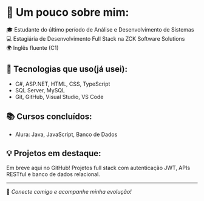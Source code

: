 # 👋 Um pouco sobre mim:

🎓 Estudante do último período de Análise e Desenvolvimento de Sistemas  
💻 Estagiária de Desenvolvimento Full Stack na ZCK Software Solutions  
🌍 Inglês fluente (C1)  

## 🚀 Tecnologias que uso(já usei):
- C#, ASP.NET, HTML, CSS, TypeScript
- SQL Server, MySQL
- Git, GitHub, Visual Studio, VS Code

## 📚 Cursos concluídos:
- Alura: Java, JavaScript, Banco de Dados

## 💡 Projetos em destaque:
Em breve aqui no GitHub! Projetos full stack com autenticação JWT, APIs RESTful e banco de dados relacional.

---

🔗 *Conecte comigo e acompanhe minha evolução!*
